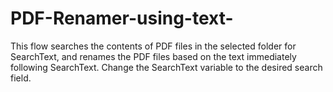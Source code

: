 # PDF-Renamer-using-text-
This flow searches the contents of PDF files in the selected folder for SearchText, and renames the PDF files based on the text immediately following SearchText. Change the SearchText variable to the desired search field.
